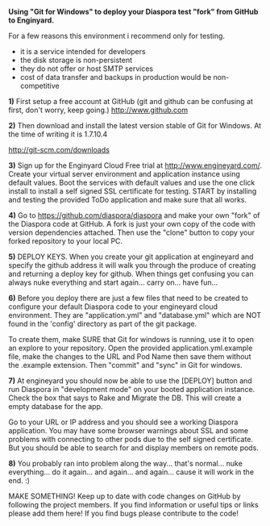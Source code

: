 **Using "Git for Windows" to deploy your Diaspora test "fork" from GitHub to Enginyard.**

For a few reasons this environment i recommend only for testing.
 - it is a service intended for developers 
 - the disk storage is non-persistent
 - they do not offer or host SMTP services
 - cost of data transfer and backups in production would be non-competitive


**1)** First setup a free account at GitHub (git and github can be confusing at first, don't worry, keep going.)
http://www.github.com

**2)** Then download and install the latest version stable of Git for Windows. At the time of writing it is 1.7.10.4

http://git-scm.com/downloads

**3)** Sign up for the Enginyard Cloud Free trial at http://www.engineyard.com/. Create your virtual server environment and application instance using default values. Boot the services with default values and use the one click install to install a self signed SSL certificate for testing. START by installing and testing the provided ToDo application and make sure that all works.

**4)** Go to https://github.com/diaspora/diaspora and make your own "fork" of the Diaspora code at GitHub. A fork is just your own copy of the code with version dependencies attached. Then use the "clone" button to copy your forked repository to your local PC.

**5)** DEPLOY KEYS. When you create your git application at engineyard and specify the github address it will walk you through the produce of creating and returning a deploy key for github. When things get confusing you can always nuke everything and start again... carry on... have fun...

**6)** Before you deploy there are just a few files that need to be created to configure your default Diaspora code to your engineyard cloud environment. They are "application.yml" and "database.yml" which are NOT found in the 'config' directory as part of the git package. 

To create them, make SURE that Git for windows is running, use it to open an explore to your repository. Open the provided application.yml.example file, make the changes to the URL and Pod Name then save them without the .example extension. Then "commit" and "sync" in Git for windows.

**7)** At engineyard you should now be able to use the [DEPLOY] button and run Diaspora in "development mode" on your booted application instance. Check the box that says to Rake and Migrate the DB. This will create a empty database for the app.

Go to your URL or IP address and you should see a working Diaspora application. You may have some browser warnings about SSL and some problems with connecting to other pods due to the self signed certificate. But you should be able to search for and display members on remote pods.

**8)** You probably ran into problem along the way... that's normal... nuke everything... do it again... and again... and again... cause it will work in the end. :)

MAKE SOMETHING! Keep up to date with code changes on GitHub by following the project members. If you find information or useful tips or links please add them here! If you find bugs please contribute to the code!